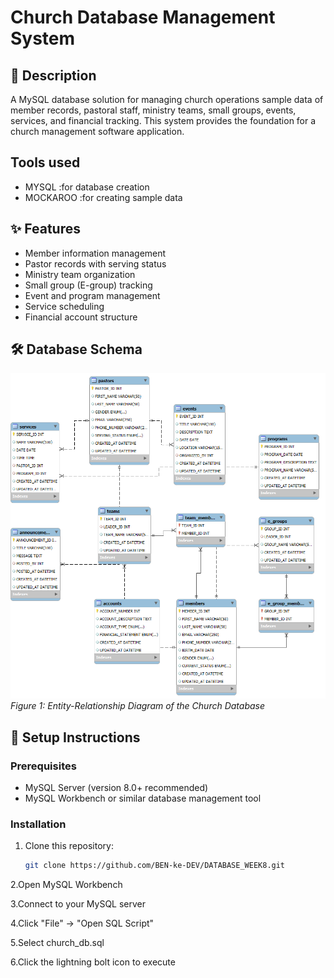 # Church Database Management System

## 📖 Description
A  MySQL database solution for managing church operations sample data of  member records, pastoral staff, ministry teams, small groups, events, services, and financial tracking. This system provides the foundation for a church management software application.

## Tools used 
- MYSQL :for database creation
- MOCKAROO :for creating sample data



## ✨ Features
- Member information management
- Pastor records with serving status
- Ministry team organization
- Small group (E-group) tracking
- Event and program management
- Service scheduling
- Financial account structure

## 🛠️ Database Schema
![alt text](image.png)
*Figure 1: Entity-Relationship Diagram of the Church Database*

## 🚀 Setup Instructions

### Prerequisites
- MySQL Server (version 8.0+ recommended)
- MySQL Workbench or similar database management tool

### Installation
1. Clone this repository:
   ```bash
   git clone https://github.com/BEN-ke-DEV/DATABASE_WEEK8.git
2.Open MySQL Workbench

3.Connect to your MySQL server
  
4.Click "File" → "Open SQL Script"
  
5.Select church_db.sql
  
6.Click the lightning bolt icon to execute
  


